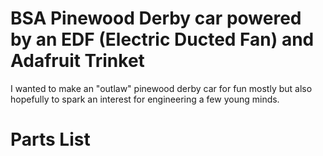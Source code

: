 # BSA Pinewood Derby car powered by an EDF (Electric Ducted Fan) and Adafruit Trinket
I wanted to make an "outlaw" pinewood derby car for fun mostly but also hopefully to spark an interest for engineering a few young minds.  

# Parts List
